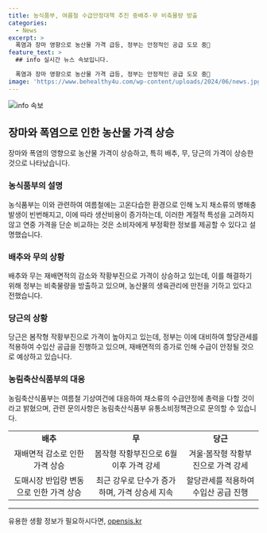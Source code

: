 ```yaml
---
title: 농식품부, 여름철 수급안정대책 추진 중배추·무 비축물량 방출
categories:
  - News
excerpt: >
  폭염과 장마 영향으로 농산물 가격 급등, 정부는 안정적인 공급 도모 중
feature_text: >
  ## info 실시간 뉴스 속보입니다.

  폭염과 장마 영향으로 농산물 가격 급등, 정부는 안정적인 공급 도모 중
image: 'https://www.behealthy4u.com/wp-content/uploads/2024/06/news.jpg'
---
```


<p><img src="https://www.behealthy4u.com/wp-content/uploads/2024/06/news.jpg" alt="info 속보" /></p>

<h2 data-ke-size="size26">장마와 폭염으로 인한 농산물 가격 상승</h2>

<p data-ke-size="size16">장마와 폭염의 영향으로 농산물 가격이 상승하고, 특히 배추, 무, 당근의 가격이 상승한 것으로 나타났습니다.</p>

<h3>농식품부의 설명</h3>

<p data-ke-size="size16">농식품부는 이와 관련하여 여름철에는 고온다습한 환경으로 인해 노지 채소류의 병해충 발생이 빈번해지고, 이에 따라 생산비용이 증가하는데, 이러한 계절적 특성을 고려하지 않고 연중 가격을 단순 비교하는 것은 소비자에게 부정확한 정보를 제공할 수 있다고 설명했습니다.</p>

<h3>배추와 무의 상황</h3>

<p data-ke-size="size16">배추와 무는 재배면적의 감소와 작황부진으로 가격이 상승하고 있는데, 이를 해결하기 위해 정부는 비축물량을 방출하고 있으며, 농산물의 생육관리에 만전을 기하고 있다고 전했습니다.</p>

<h3>당근의 상황</h3>

<p data-ke-size="size16">당근은 봄작형 작황부진으로 가격이 높아지고 있는데, 정부는 이에 대비하여 할당관세를 적용하여 수입산 공급을 진행하고 있으며, 재배면적의 증가로 인해 수급이 안정될 것으로 예상하고 있습니다.</p>

<h3>농림축산식품부의 대응</h3>

<p data-ke-size="size16">농림축산식품부는 여름철 기상여건에 대응하여 채소류의 수급안정에 총력을 다할 것이라고 밝혔으며, 관련 문의사항은 농림축산식품부 유통소비정책관으로 문의할 수 있습니다.</p>

<table>
    <tr>
        <td style="text-align: center; height: 17px;"><b>배추</b></td>
        <td style="text-align: center; height: 17px;"><b>무</b></td>
        <td style="text-align: center; height: 17px;"><b>당근</b></td>
    </tr>
    <tr>
        <td style="text-align: center; height: 17px;">재배면적 감소로 인한 가격 상승</td>
        <td style="text-align: center; height: 17px;">봄작형 작황부진으로 6월 이후 가격 강세</td>
        <td style="text-align: center; height: 17px;">겨울·봄작형 작황부진으로 가격 강세</td>
    </tr>
    <tr>
        <td style="text-align: center; height: 17px;">도매시장 반입량 변동으로 인한 가격 상승</td>
        <td style="text-align: center; height: 17px;">최근 강우로 단수가 증가하며, 가격 상승세 지속</td>
        <td style="text-align: center; height: 17px;">할당관세를 적용하여 수입산 공급 진행</td>
    </tr>
</table>

<p><hr></p>
유용한 생활 정보가 필요하시다면, <a href="https://opensis.kr" rel="dofollow">opensis.kr</a>


